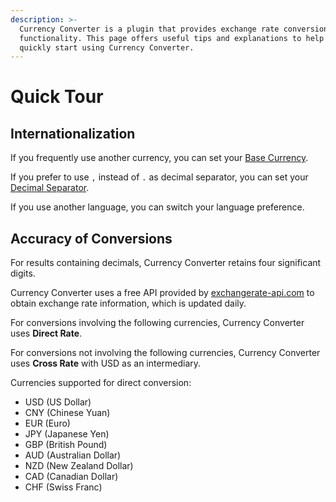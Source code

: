 ```yaml
---
description: >-
  Currency Converter is a plugin that provides exchange rate conversion
  functionality. This page offers useful tips and explanations to help you
  quickly start using Currency Converter.
---
```


# Quick Tour

## Internationalization

If you frequently use another currency, you can set your [Base Currency](basic/base-currency.md).

If you prefer to use `,` instead of `.` as decimal separator, you can set your [Decimal Separator](basic/decimal-separator.md).

If you use another language, you can switch your language preference.

## Accuracy of Conversions

For results containing decimals, Currency Converter retains four significant digits.

Currency Converter uses a free API provided by [exchangerate-api.com](https://www.exchangerate-api.com/) to obtain exchange rate information, which is updated daily.

For conversions involving the following currencies, Currency Converter uses **Direct Rate**.

For conversions not involving the following currencies, Currency Converter uses **Cross Rate** with USD as an intermediary.

Currencies supported for direct conversion:

* USD (US Dollar)
* CNY (Chinese Yuan)
* EUR (Euro)
* JPY (Japanese Yen)
* GBP (British Pound)
* AUD (Australian Dollar)
* NZD (New Zealand Dollar)
* CAD (Canadian Dollar)
* CHF (Swiss Franc)
